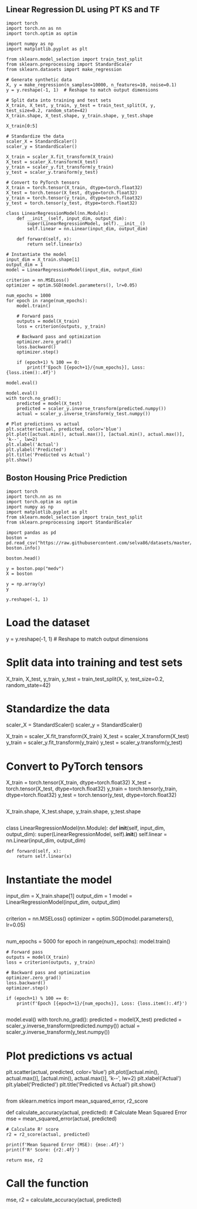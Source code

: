 ## **Linear Regression DL using PT KS and TF**
```
import torch
import torch.nn as nn
import torch.optim as optim

import numpy as np
import matplotlib.pyplot as plt

from sklearn.model_selection import train_test_split
from sklearn.preprocessing import StandardScaler
from sklearn.datasets import make_regression
```

```
# Generate synthetic data
X, y = make_regression(n_samples=10000, n_features=10, noise=0.1)
y = y.reshape(-1, 1)  # Reshape to match output dimensions

# Split data into training and test sets
X_train, X_test, y_train, y_test = train_test_split(X, y, test_size=0.2, random_state=42)
X_train.shape, X_test.shape, y_train.shape, y_test.shape
```

```
X_train[0:5]
```

```
# Standardize the data
scaler_X = StandardScaler()
scaler_y = StandardScaler()

X_train = scaler_X.fit_transform(X_train)
X_test = scaler_X.transform(X_test)
y_train = scaler_y.fit_transform(y_train)
y_test = scaler_y.transform(y_test)
```

```
# Convert to PyTorch tensors
X_train = torch.tensor(X_train, dtype=torch.float32)
X_test = torch.tensor(X_test, dtype=torch.float32)
y_train = torch.tensor(y_train, dtype=torch.float32)
y_test = torch.tensor(y_test, dtype=torch.float32)
```

```
class LinearRegressionModel(nn.Module):
    def __init__(self, input_dim, output_dim):
        super(LinearRegressionModel, self).__init__()
        self.linear = nn.Linear(input_dim, output_dim)

    def forward(self, x):
        return self.linear(x)
```

```
# Instantiate the model
input_dim = X_train.shape[1]
output_dim = 1
model = LinearRegressionModel(input_dim, output_dim)
```

```
criterion = nn.MSELoss()
optimizer = optim.SGD(model.parameters(), lr=0.05)
```

```
num_epochs = 1000
for epoch in range(num_epochs):
    model.train()

    # Forward pass
    outputs = model(X_train)
    loss = criterion(outputs, y_train)

    # Backward pass and optimization
    optimizer.zero_grad()
    loss.backward()
    optimizer.step()

    if (epoch+1) % 100 == 0:
        print(f'Epoch [{epoch+1}/{num_epochs}], Loss: {loss.item():.4f}')
```

```
model.eval()
```

```
model.eval()
with torch.no_grad():
    predicted = model(X_test)
    predicted = scaler_y.inverse_transform(predicted.numpy())
    actual = scaler_y.inverse_transform(y_test.numpy())

# Plot predictions vs actual
plt.scatter(actual, predicted, color='blue')
plt.plot([actual.min(), actual.max()], [actual.min(), actual.max()], 'k--', lw=2)
plt.xlabel('Actual')
plt.ylabel('Predicted')
plt.title('Predicted vs Actual')
plt.show()
```

## **Boston Housing Price Prediction**

```
import torch
import torch.nn as nn
import torch.optim as optim
import numpy as np
import matplotlib.pyplot as plt
from sklearn.model_selection import train_test_split
from sklearn.preprocessing import StandardScaler
```

```
import pandas as pd
boston = pd.read_csv("https://raw.githubusercontent.com/selva86/datasets/master/BostonHousing.csv")
boston.info()
```

```
boston.head()
```

```
y = boston.pop("medv")
X = boston
```

```
y = np.array(y)
y
```

```
y.reshape(-1, 1)
```
# Load the dataset
y = y.reshape(-1, 1)  # Reshape to match output dimensions

# Split data into training and test sets
X_train, X_test, y_train, y_test = train_test_split(X, y, test_size=0.2, random_state=42)

# Standardize the data
scaler_X = StandardScaler()
scaler_y = StandardScaler()

X_train = scaler_X.fit_transform(X_train)
X_test = scaler_X.transform(X_test)
y_train = scaler_y.fit_transform(y_train)
y_test = scaler_y.transform(y_test)

# Convert to PyTorch tensors
X_train = torch.tensor(X_train, dtype=torch.float32)
X_test = torch.tensor(X_test, dtype=torch.float32)
y_train = torch.tensor(y_train, dtype=torch.float32)
y_test = torch.tensor(y_test, dtype=torch.float32)
```

```
X_train.shape, X_test.shape, y_train.shape, y_test.shape
```

```
class LinearRegressionModel(nn.Module):
    def __init__(self, input_dim, output_dim):
        super(LinearRegressionModel, self).__init__()
        self.linear = nn.Linear(input_dim, output_dim)

    def forward(self, x):
        return self.linear(x)

# Instantiate the model
input_dim = X_train.shape[1]
output_dim = 1
model = LinearRegressionModel(input_dim, output_dim)
```

```
criterion = nn.MSELoss()
optimizer = optim.SGD(model.parameters(), lr=0.05)
```

```
num_epochs = 5000
for epoch in range(num_epochs):
    model.train()

    # Forward pass
    outputs = model(X_train)
    loss = criterion(outputs, y_train)

    # Backward pass and optimization
    optimizer.zero_grad()
    loss.backward()
    optimizer.step()

    if (epoch+1) % 100 == 0:
        print(f'Epoch [{epoch+1}/{num_epochs}], Loss: {loss.item():.4f}')
```

```
model.eval()
with torch.no_grad():
    predicted = model(X_test)
    predicted = scaler_y.inverse_transform(predicted.numpy())
    actual = scaler_y.inverse_transform(y_test.numpy())

# Plot predictions vs actual
plt.scatter(actual, predicted, color='blue')
plt.plot([actual.min(), actual.max()], [actual.min(), actual.max()], 'k--', lw=2)
plt.xlabel('Actual')
plt.ylabel('Predicted')
plt.title('Predicted vs Actual')
plt.show()
```

```
from sklearn.metrics import mean_squared_error, r2_score

def calculate_accuracy(actual, predicted):
    # Calculate Mean Squared Error
    mse = mean_squared_error(actual, predicted)
    
    # Calculate R² score
    r2 = r2_score(actual, predicted)
    
    print(f'Mean Squared Error (MSE): {mse:.4f}')
    print(f'R² Score: {r2:.4f}')
    
    return mse, r2

# Call the function
mse, r2 = calculate_accuracy(actual, predicted)
```


